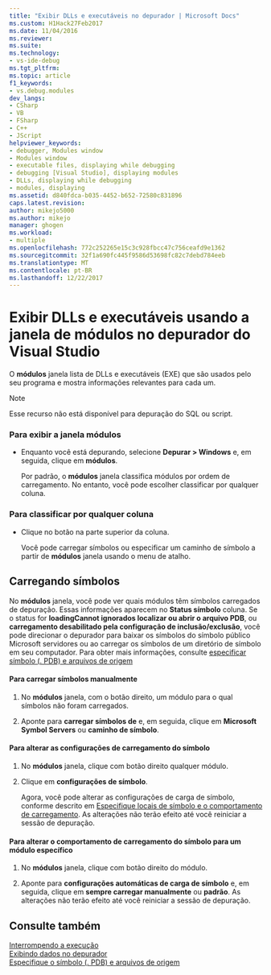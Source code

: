 ```yaml
---
title: "Exibir DLLs e executáveis no depurador | Microsoft Docs"
ms.custom: H1Hack27Feb2017
ms.date: 11/04/2016
ms.reviewer: 
ms.suite: 
ms.technology:
- vs-ide-debug
ms.tgt_pltfrm: 
ms.topic: article
f1_keywords:
- vs.debug.modules
dev_langs:
- CSharp
- VB
- FSharp
- C++
- JScript
helpviewer_keywords:
- debugger, Modules window
- Modules window
- executable files, displaying while debugging
- debugging [Visual Studio], displaying modules
- DLLs, displaying while debugging
- modules, displaying
ms.assetid: d840fdca-b035-4452-b652-72580c831896
caps.latest.revision: 
author: mikejo5000
ms.author: mikejo
manager: ghogen
ms.workload:
- multiple
ms.openlocfilehash: 772c252265e15c3c928fbcc47c756ceafd9e1362
ms.sourcegitcommit: 32f1a690fc445f9586d53698fc82c7debd784eeb
ms.translationtype: MT
ms.contentlocale: pt-BR
ms.lasthandoff: 12/22/2017
---
```

# <a name="view-dlls-and-executables-using-the-modules-window-in-the-visual-studio-debugger"></a>Exibir DLLs e executáveis usando a janela de módulos no depurador do Visual Studio
 
O **módulos** janela lista de DLLs e executáveis (EXE) que são usados pelo seu programa e mostra informações relevantes para cada um. 

> [!NOTE]
>  Esse recurso não está disponível para depuração do SQL ou script. 
  
### <a name="to-display-the-modules-window"></a>Para exibir a janela módulos  
  
-   Enquanto você está depurando, selecione **Depurar > Windows** e, em seguida, clique em **módulos**.  
  
     Por padrão, o **módulos** janela classifica módulos por ordem de carregamento. No entanto, você pode escolher classificar por qualquer coluna.  
  
### <a name="to-sort-by-any-column"></a>Para classificar por qualquer coluna  
  
-   Clique no botão na parte superior da coluna.  
  
     Você pode carregar símbolos ou especificar um caminho de símbolo a partir de **módulos** janela usando o menu de atalho.  
  
## <a name="loading-symbols"></a>Carregando símbolos  
 No **módulos** janela, você pode ver quais módulos têm símbolos carregados de depuração. Essas informações aparecem no **Status símbolo** coluna. Se o status for **loadingCannot ignorados localizar ou abrir o arquivo PDB**, ou **carregamento desabilitado pela configuração de inclusão/exclusão**, você pode direcionar o depurador para baixar os símbolos do símbolo público Microsoft servidores ou ao carregar os símbolos de um diretório de símbolo em seu computador. Para obter mais informações, consulte [especificar símbolo (. PDB) e arquivos de origem](../debugger/specify-symbol-dot-pdb-and-source-files-in-the-visual-studio-debugger.md)  
  
#### <a name="to-load-symbols-manually"></a>Para carregar símbolos manualmente  
  
1.  No **módulos** janela, com o botão direito, um módulo para o qual símbolos não foram carregados.  
  
2.  Aponte para **carregar símbolos de** e, em seguida, clique em **Microsoft Symbol Servers** ou **caminho de símbolo**.  
  
#### <a name="to-change-symbol-load-settings"></a>Para alterar as configurações de carregamento do símbolo  
  
1.  No **módulos** janela, clique com botão direito qualquer módulo.  
  
2.  Clique em **configurações de símbolo**.  
  
     Agora, você pode alterar as configurações de carga de símbolo, conforme descrito em [Especifique locais de símbolo e o comportamento de carregamento](../debugger/specify-symbol-dot-pdb-and-source-files-in-the-visual-studio-debugger.md#BKMK_Specify_symbol_locations_and_loading_behavior). As alterações não terão efeito até você reiniciar a sessão de depuração.  
  
#### <a name="to-change-symbol-load-behavior-for-a-specific-module"></a>Para alterar o comportamento de carregamento do símbolo para um módulo específico  
  
1.  No **módulos** janela, clique com botão direito do módulo.  
  
2.  Aponte para **configurações automáticas de carga de símbolo** e, em seguida, clique em **sempre carregar manualmente** ou **padrão**. As alterações não terão efeito até você reiniciar a sessão de depuração.  
  
## <a name="see-also"></a>Consulte também  
 [Interrompendo a execução](http://msdn.microsoft.com/en-us/30fc4643-f337-4651-b1ff-f2de2c098d40)   
 [Exibindo dados no depurador](../debugger/viewing-data-in-the-debugger.md)   
 [Especifique o símbolo (. PDB) e arquivos de origem](../debugger/specify-symbol-dot-pdb-and-source-files-in-the-visual-studio-debugger.md)